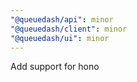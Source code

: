 ```yaml
---
"@queuedash/api": minor
"@queuedash/client": minor
"@queuedash/ui": minor
---
```


Add support for hono
